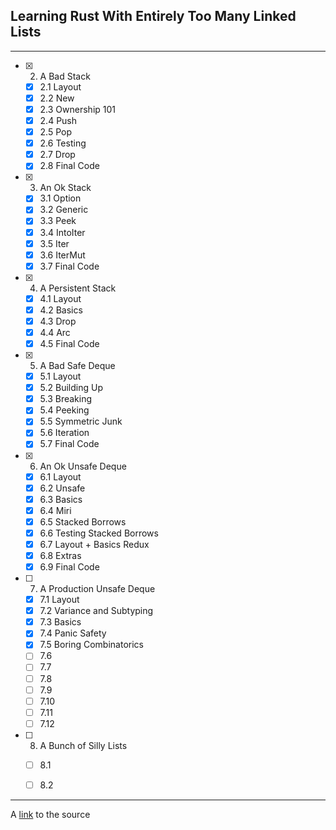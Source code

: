 ## Learning Rust With Entirely Too Many Linked Lists
---
- [x] 2. A Bad Stack
  - [x] 2.1 Layout
  - [x] 2.2 New
  - [x] 2.3 Ownership 101
  - [x] 2.4 Push
  - [x] 2.5 Pop
  - [x] 2.6 Testing
  - [x] 2.7 Drop
  - [x] 2.8 Final Code
- [x] 3. An Ok Stack
  - [x] 3.1 Option
  - [x] 3.2 Generic
  - [x] 3.3 Peek
  - [x] 3.4 IntoIter
  - [x] 3.5 Iter
  - [x] 3.6 IterMut
  - [x] 3.7 Final Code  
- [x] 4. A Persistent Stack
  - [x] 4.1 Layout
  - [x] 4.2 Basics
  - [x] 4.3 Drop
  - [x] 4.4 Arc
  - [x] 4.5 Final Code
- [x] 5. A Bad Safe Deque
  - [x] 5.1 Layout
  - [x] 5.2 Building Up
  - [x] 5.3 Breaking
  - [x] 5.4 Peeking
  - [x] 5.5 Symmetric Junk
  - [x] 5.6 Iteration
  - [x] 5.7 Final Code
- [x] 6. An Ok Unsafe Deque
  - [x] 6.1 Layout
  - [x] 6.2 Unsafe
  - [x] 6.3 Basics
  - [x] 6.4 Miri
  - [x] 6.5 Stacked Borrows
  - [x] 6.6 Testing Stacked Borrows
  - [x] 6.7 Layout + Basics Redux
  - [x] 6.8 Extras
  - [x] 6.9 Final Code
- [ ] 7. A Production Unsafe Deque
  - [x] 7.1 Layout
  - [x] 7.2 Variance and Subtyping
  - [x] 7.3 Basics
  - [x] 7.4 Panic Safety
  - [x] 7.5 Boring Combinatorics
  - [ ] 7.6
  - [ ] 7.7
  - [ ] 7.8
  - [ ] 7.9
  - [ ] 7.10
  - [ ] 7.11
  - [ ] 7.12
- [ ] 8. A Bunch of Silly Lists
  - [ ] 8.1
  - [ ] 8.2


---
A [link](https://rust-unofficial.github.io/too-many-lists/) to the source